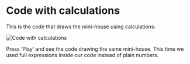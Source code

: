 # Code with calculations

This is the code that draws the mini-house using calculations:

![Code with calculations](~/doc/img/code1.png)

Press ‘Play’ and see the code drawing the same mini-house. This time we used full expressions inside our code instead of plain numbers.

